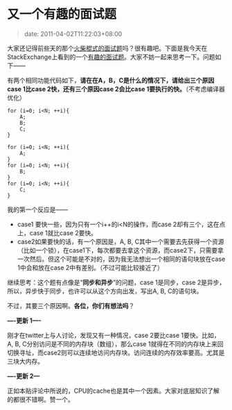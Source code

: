 # 又一个有趣的面试题
>date: 2011-04-02T11:22:03+08:00


大家还记得前些天的那个[火柴棍式的面试题](https://coolshell.cn/articles/3961.html "“火柴棍式”程序员面试题")吗？很有趣吧。下面是我今天在StackExchange上看到的一个[有趣的面试题](http://programmers.stackexchange.com/questions/64132/interesting-interview-question)。大家不妨一起来思考一下。问题如下——


有两个相同功能代码如下，**请在在A，B，C是什么的情况下，请给出三个原因case 1比case 2快，还有三个原因case 2会比case 1要执行的快。**（不考虑编译器优化）



```
for (i=0; i<N; ++i){
    A;
    B;
    C;
}
```


```
for (i=0; i<N; ++i){
    A;
}
for (i=0; i<N; ++i){
    B;
}
for (i=0; i<N; ++i){
    C;
}
```

我的第一个反应是——



* case1 要快一些，因为只有一个i++的i<N的操作，而case 2却有三个，这在点上，case 1就比case 2要快。
* case2如果要快的话，有一个原因是，A, B, C其中一个需要去先获得一个资源（比如一个锁），在case1下，每次都要去拿这个资源，而case2下，只需要拿一次然后。但这个可能是不对的，因为我无法想出一个相同的语句块放在case 1中会和放在case 2中有差别。（不过可能比较接近了）


继续思考：这个题有点像是“**同步和异步**”的问题，case 1是同步，case 2是异步，所以，异步快于同步，也许可以从这个方向出发，写出A, B, C的语句块。


不过，其要三个原因啊。**各位，你们有想法吗**？


**—-更新 1—-**


刚才在twitter上与人讨论，发现又有一种情况，case 2要比case 1要快。比如，A, B, C分别访问是不同的内存块（数组），那么case 1就得在不同的内存块上来回切换寻址，而case2则可以连续地访问内存块。访问连续的内存效率要高。尤其是三块大内存。


**—-更新 2—**


正如本贴评论中所说的，CPU的cache也是其中一个因素。大家对底层知识了解的都很不错啊。赞一个。


